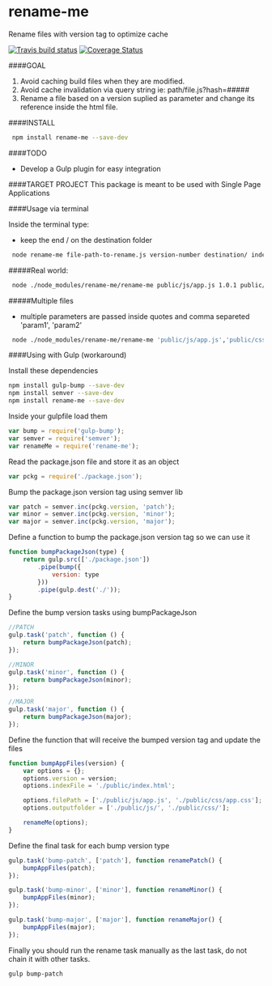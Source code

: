 # rename-me
Rename files with version tag to optimize cache

[![Travis build status](https://travis-ci.org/iondrimba/rename-me.svg?branch=master)](https://travis-ci.org/iondrimba/rename-me) [![Coverage Status](https://coveralls.io/repos/github/iondrimba/rename-me/badge.svg?branch=master)](https://coveralls.io/github/iondrimba/rename-me?branch=master)


####GOAL

1. Avoid caching build files when they are modified.
2. Avoid cache invalidation via query string ie: path/file.js?hash=#####
3. Rename a file based on a version suplied as parameter and change its reference inside the html file.


####INSTALL

```sh
 npm install rename-me --save-dev
```

####TODO

* Develop a Gulp plugin for easy integration

####TARGET PROJECT
This package is meant to be used with Single Page Applications

####Usage via terminal

Inside the terminal type:

* keep the end / on the destination folder

```sh
 node rename-me file-path-to-rename.js version-number destination/ index.html
```

#####Real world:

```sh
 node ./node_modules/rename-me/rename-me public/js/app.js 1.0.1 public/js/ public/index.html
```

#####Multiple files

* multiple parameters are passed inside quotes and comma separeted 'param1', 'param2'

```sh
 node ./node_modules/rename-me/rename-me 'public/js/app.js','public/css/app.css' 1.0.1 'public/js/','public/css/' public/index.html
```

####Using with Gulp (workaround)

Install these dependencies
```sh
npm install gulp-bump --save-dev
npm install semver --save-dev
npm install rename-me --save-dev
```
Inside your gulpfile load them
```js
var bump = require('gulp-bump');
var semver = require('semver');
var renameMe = require('rename-me');
```
Read the package.json file and store it as an object
```js
var pckg = require('./package.json');
```
Bump the package.json version tag using semver lib
```js
var patch = semver.inc(pckg.version, 'patch');
var minor = semver.inc(pckg.version, 'minor');
var major = semver.inc(pckg.version, 'major');
```
Define a function to bump the package.json version tag so we can use it
```js
function bumpPackageJson(type) {
	return gulp.src(['./package.json'])
		.pipe(bump({
			version: type
		}))
		.pipe(gulp.dest('./'));
}
```
Define the bump version tasks using bumpPackageJson
```js
//PATCH
gulp.task('patch', function () {
	return bumpPackageJson(patch);
});

//MINOR
gulp.task('minor', function () {
	return bumpPackageJson(minor);
});

//MAJOR
gulp.task('major', function () {
	return bumpPackageJson(major);
});
```
Define the function that will receive the bumped version tag and update the files
```js
function bumpAppFiles(version) {
	var options = {};
	options.version = version;
	options.indexFile = './public/index.html';

	options.filePath = ['./public/js/app.js', './public/css/app.css'];
	options.outputfolder = ['./public/js/', './public/css/'];

	renameMe(options);
}
```
Define the final task for each bump version type 
```js
gulp.task('bump-patch', ['patch'], function renamePatch() {
	bumpAppFiles(patch);
});

gulp.task('bump-minor', ['minor'], function renameMinor() {
	bumpAppFiles(minor);
});

gulp.task('bump-major', ['major'], function renameMajor() {
	bumpAppFiles(major);
});
```

Finally you should run the rename task manually as the last task, do not chain it with other tasks.
```sh
gulp bump-patch
```
